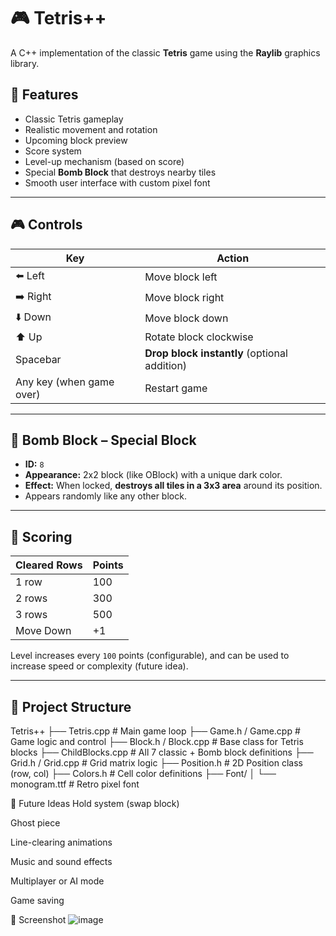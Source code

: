 # 🎮 Tetris++

A C++ implementation of the classic **Tetris** game using the **Raylib** graphics library.

## 🧱 Features

- Classic Tetris gameplay
- Realistic movement and rotation
- Upcoming block preview
- Score system
- Level-up mechanism (based on score)
- Special **Bomb Block** that destroys nearby tiles
- Smooth user interface with custom pixel font

---

## 🎮 Controls

| Key        | Action                      |
|------------|-----------------------------|
| ⬅️ Left     | Move block left            |
| ➡️ Right    | Move block right           |
| ⬇️ Down     | Move block down            |
| ⬆️ Up       | Rotate block clockwise     |
| Spacebar   | **Drop block instantly** (optional addition) |
| Any key (when game over) | Restart game |

---

## 🧨 Bomb Block – Special Block

- **ID:** `8`
- **Appearance:** 2x2 block (like OBlock) with a unique dark color.
- **Effect:** When locked, **destroys all tiles in a 3x3 area** around its position.
- Appears randomly like any other block.

---

## 🧮 Scoring

| Cleared Rows | Points |
|--------------|--------|
| 1 row        | 100    |
| 2 rows       | 300    |
| 3 rows       | 500    |
| Move Down    | +1     |

Level increases every `100` points (configurable), and can be used to increase speed or complexity (future idea).

---

## 📁 Project Structure

Tetris++
├── Tetris.cpp # Main game loop
├── Game.h / Game.cpp # Game logic and control
├── Block.h / Block.cpp # Base class for Tetris blocks
├── ChildBlocks.cpp # All 7 classic + Bomb block definitions
├── Grid.h / Grid.cpp # Grid matrix logic
├── Position.h # 2D Position class (row, col)
├── Colors.h # Cell color definitions
├── Font/
│ └── monogram.ttf # Retro pixel font


🔮 Future Ideas
Hold system (swap block)

Ghost piece

Line-clearing animations

Music and sound effects

Multiplayer or AI mode

Game saving

🎨 Screenshot
![image](https://github.com/user-attachments/assets/642db757-8c41-470d-b28a-c94e36db254a)




